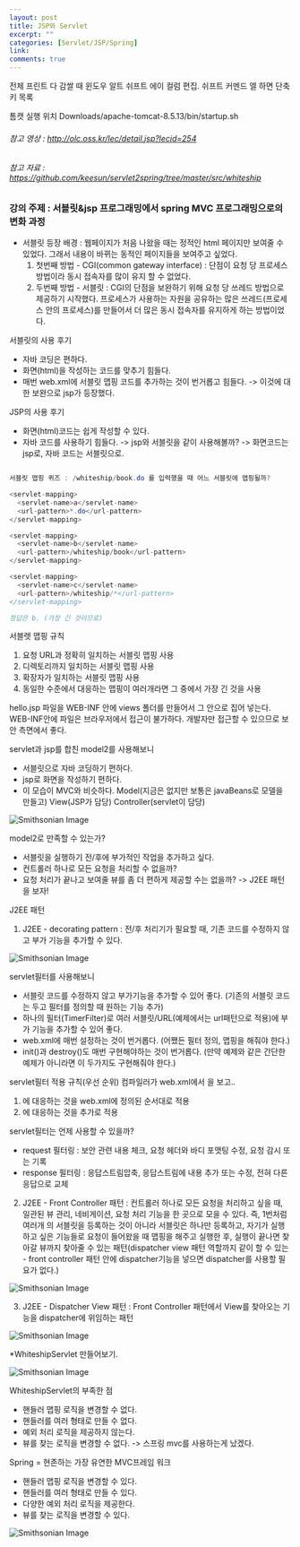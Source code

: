 ```yaml
---
layout: post
title: JSP와 Servlet
excerpt: ""
categories: [Servlet/JSP/Spring]
link:
comments: true
---
```


전체 프린트 다 감쌀 때 윈도우 알트 쉬프트 에이 컬럼 편집.
쉬프트 커멘드 엘 하면 단축키 목록

톰캣 실행 위치 Downloads/apache-tomcat-8.5.13/bin/startup.sh

###### 참고 영상 : http://olc.oss.kr/lec/detail.jsp?lecid=254
###### 참고 자료 : https://github.com/keesun/servlet2spring/tree/master/src/whiteship

<h3>강의 주제 : 서블릿&jsp 프로그래밍에서 spring MVC 프로그래밍으로의 변화 과정</h3>

* 서블릿 등장 배경 : 웹페이지가 처음 나왔을 때는 정적인 html 페이지만 보여줄 수 있었다. 그래서 내용이 바뀌는 동적인 페이지들을 보여주고 싶었다.
  1. 첫번째 방법 - CGI(common gateway interface) : 단점이 요청 당 프로세스 방법이라 동시 접속자를 많이 유지 할 수 없었다.
  2. 두번째 방법 - 서블릿 : CGI의 단점을 보완하기 위해 요청 당 쓰레드 방법으로 제공하기 시작했다. 프로세스가 사용하는 자원을 공유하는 많은 쓰레드(프로세스 안의 프로세스)를 만들어서 더 많은 동시 접속자를 유지하게 하는 방법이었다.

<!-- servlet2springmvc 라는 클래스 생성

whiteship 이라는 패키지 생성

HelloServlet 이라는 서블릿 생성

command + option + s = generate override 단축키

이름을 받아서 hello랑 같이 출력하는 코드

이 서블릿을 쓰려면 web.xml에 등록을 해줘야 한다.


그러나 실제로 이렇게 화면을 구성하는 경우는 없다. html태그를 넣어줘야 한다.
이렇게 나오기는 하지만 서블릿으로 html 코딩을 하는 것이 굉장히 불편하다. -->

서블릿의 사용 후기
* 자바 코딩은 편하다.
* 화면(html)을 작성하는 코드를 맞추기 힘들다.
* 매번 web.xml에 서블릿 맵핑 코드를 추가하는 것이 번거롭고 힘들다.
-> 이것에 대한 보완으로 jsp가 등장했다.

JSP의 사용 후기
* 화면(html)코드는 쉽게 작성할 수 있다.
* 자바 코드를 사용하기 힘들다.
-> jsp와 서블릿을 같이 사용해볼까?
-> 화면코드는 jsp로, 자바 코드는 서블릿으로.

~~~java

서블릿 맵핑 퀴즈 : /whiteship/book.do 를 입력했을 때 어느 서블릿에 맵핑될까?

<servlet-mapping>
  <servlet-name>a</servlet-name>
  <url-pattern>*.do</url-pattern>
</servlet-mapping>

<servlet-mapping>
  <servlet-name>b</servlet-name>
  <url-pattern>/whiteship/book</url-pattern>
</servlet-mapping>

<servlet-mapping>
  <servlet-name>c</servlet-name>
  <url-pattern>/whiteship/*</url-pattern>
</servlet-mapping>

정답은 b. (가장 긴 것이므로)

~~~

서블렛 맵핑 규칙
1. 요청 URL과 정확히 일치하는 서블릿 맵핑 사용
2. 디렉토리까지 일치하는 서블릿 맵핑 사용
3. 확장자가 일치하는 서블릿 맵핑 사용
4. 동일한 수준에서 대응하는 맵핑이 여러개라면 그 중에서 가장 긴 것을 사용

hello.jsp 파일을  WEB-INF 안에 views 폴더를 만들어서 그 안으로 집어 넣는다. WEB-INF안에 파일은 브라우저에서 접근이 불가하다. 개발자만 접근할 수 있으므로 보안 측면에서 좋다.

servlet과 jsp를 합친 model2를 사용해보니
* 서블릿으로 자바 코딩하기 편하다.
* jsp로 화면을 작성하기 편하다.
* 이 모습이 MVC와 비슷하다.
Model(지금은 없지만 보통은 javaBeans로 모델을 만들고)
View(JSP가 담당)
Controller(servlet이 담당)

![Smithsonian Image](/img/2017-09-15-01.png)<br />

model2로 만족할 수 있는가?

* 서블릿을 실행하기 전/후에 부가적인 작업을 추가하고 싶다.
* 컨트롤러 하나로 모든 요청을 처리할 수 없을까?
* 요청 처리가 끝나고 보여줄 뷰를 좀 더 편하게 제공할 수는 없을까?
-> J2EE 패턴을 보자!

J2EE 패턴

1. J2EE - decorating pattern : 전/후 처리기가 필요할 때, 기존 코드를 수정하지 않고 부가 기능을 추가할 수 있다.

![Smithsonian Image](/img/2017-09-15-02.png)<br />


servlet필터를 사용해보니
* 서블릿 코드를 수정하지 않고 부가기능을 추가할 수 있어 좋다. (기존의 서블릿 코드는 두고 필터를 정의할 때 원하는 기능 추가)
* 하나의 필터(TimerFilter)로 여러 서블릿/URL(예제에서는 url패턴으로 적용)에 부가 기능을 추가할 수 있어 좋다.
* web.xml에 매번 설정하는 것이 번거롭다. (어쨌든 필터 정의, 맵핑을 해줘야 한다.)
* init()과 destroy()도 매번 구현해야하는 것이 번거롭다. (만약 예제와 같은 간단한 예제가 아니라면 이 두가지도 구현해줘야 한다.)

servlet필터 적용 규칙(우선 순위)
컴파일러가 web.xml에서 <file-mapping>을 보고..
1. <url-pattern>에 대응하는 것을 web.xml에 정의된 순서대로 적용
2. <servlet-name>에 대응하는 것을 추가로 적용

servlet필터는 언제 사용할 수 있을까?
* request 필터링 : 보안 관련 내용 체크, 요청 헤더와 바디 포맷팅 수정, 요청 감시 또는 기록
* response 필터링 : 응답스트림압축, 응답스트림에 내용 추가 또는 수정, 전혀 다른 응답으로 교체

2. J2EE - Front Controller 패턴 : 컨트롤러 하나로 모든 요청을 처리하고 싶을 때, 일관된 뷰 관리, 네비게이션, 요청 처리 기능을 한 곳으로 모을 수 있다. 즉, 1번처럼 여러개 의 서블릿을 등록하는 것이 아니라 서블릿은 하나만 등록하고, 자기가 실행하고 싶은 기능들로 요청이 들어왔을 때 맵핑을 해주고 실행한 후, 실행이 끝나면 찾아갈 뷰까지 찾아줄 수 있는 패턴(dispatcher view 패턴 역할까지 같이 할 수 있는 - front controller 패턴 안에 dispatcher기능을 넣으면 dispatcher를 사용할 필요가 없다.)

![Smithsonian Image](/img/2017-09-15-03.png)<br />


3. J2EE - Dispatcher View 패턴 : Front Controller 패턴에서 View를 찾아오는 기능을 dispatcher에 위임하는 패턴

![Smithsonian Image](/img/2017-09-15-04.png)<br />


*WhiteshipServlet 만들어보기.

![Smithsonian Image](/img/2017-09-15-05.png)<br />

WhiteshipServlet의 부족한 점
* 핸들러 맵핑 로직을 변경할 수 없다.
* 핸들러를 여러 형태로 만들 수 없다.
* 예외 처리 로직을 제공하지 않는다.
* 뷰를 찾는 로직을 변경할 수 없다.
-> 스프링 mvc를 사용하는게 났겠다.

Spring = 현존하는 가장 유연한 MVC프레임 워크
* 핸들러 맵핑 로직을 변경할 수 있다.
* 핸들러를 여러 형태로 만들 수 있다.
* 다양한 예외 처리 로직을 제공한다.
* 뷰를 찾는 로직을 변경할 수 있다.

![Smithsonian Image](/img/2017-09-15-06.png)<br />
